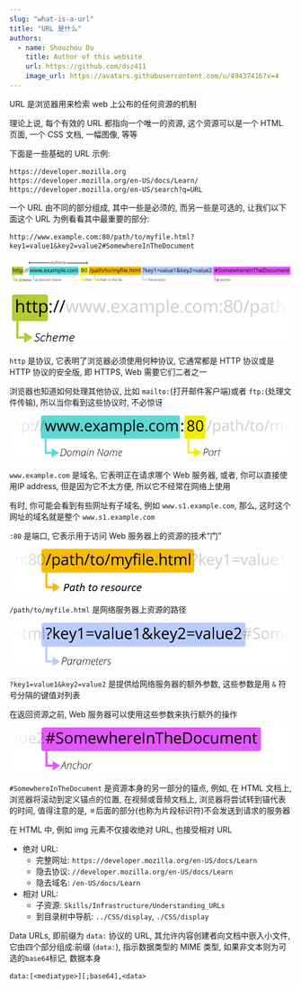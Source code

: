 ```yaml
---
slug: "what-is-a-url"
title: "URL 是什么"
authors:
  - name: Shouzhou Du
    title: Author of this website
    url: https://github.com/dsz411
    image_url: https://avatars.githubusercontent.com/u/49437416?v=4
---
```


URL 是浏览器用来检索 web 上公布的任何资源的机制

理论上说, 每个有效的 URL 都指向一个唯一的资源, 这个资源可以是一个 HTML 页面, 一个 CSS 文档, 一幅图像, 等等

下面是一些基础的 URL 示例:

```
https://developer.mozilla.org
https://developer.mozilla.org/en-US/docs/Learn/
https://developer.mozilla.org/en-US/search?q=URL
```

一个 URL 由不同的部分组成, 其中一些是必须的, 而另一些是可选的, 让我们以下面这个 URL 为例看看其中最重要的部分:

```
http://www.example.com:80/path/to/myfile.html?key1=value1&key2=value2#SomewhereInTheDocument
```

![./01.png](./01.png)

![07](./07.png)

`http` 是协议, 它表明了浏览器必须使用何种协议, 它通常都是 HTTP 协议或是 HTTP 协议的安全版, 即 HTTPS, Web 需要它们二者之一

浏览器也知道如何处理其他协议, 比如 `mailto:`(打开邮件客户端)或者 `ftp:`(处理文件传输), 所以当你看到这些协议时, 不必惊讶

![02](./02.png)

`www.example.com` 是域名, 它表明正在请求哪个 Web 服务器, 或者, 你可以直接使用IP address, 但是因为它不太方便, 所以它不经常在网络上使用

有时, 你可能会看到有些网址有子域名, 例如 `www.s1.example.com`, 那么, 这时这个网址的域名就是整个 `www.s1.example.com`

`:80` 是端口, 它表示用于访问 Web 服务器上的资源的技术“门”

![03](./03.png)

`/path/to/myfile.html` 是网络服务器上资源的路径

![04](./04.png)

`?key1=value1&key2=value2` 是提供给网络服务器的额外参数, 这些参数是用 `&` 符号分隔的键值对列表

在返回资源之前, Web 服务器可以使用这些参数来执行额外的操作

![05](./05.png)

`#SomewhereInTheDocument` 是资源本身的另一部分的锚点, 例如, 在 HTML 文档上, 浏览器将滚动到定义锚点的位置, 在视频或音频文档上, 浏览器将尝试转到锚代表的时间, 值得注意的是, `＃`后面的部分(也称为片段标识符)不会发送到请求的服务器

在 HTML 中, 例如 img 元素不仅接收绝对 URL, 也接受相对 URL

- 绝对 URL:
  - 完整网址: `https://developer.mozilla.org/en-US/docs/Learn`
  - 隐去协议: `//developer.mozilla.org/en-US/docs/Learn`
  - 隐去域名: `/en-US/docs/Learn`
- 相对 URL:
  - 子资源: `Skills/Infrastructure/Understanding_URLs`
  - 到目录树中导航: `../CSS/display`, `./CSS/display` 

Data URLs, 即前缀为 `data:` 协议的 URL, 其允许内容创建者向文档中嵌入小文件, 它由四个部分组成:前缀 (`data:`), 指示数据类型的 MIME 类型, 如果非文本则为可选的`base64`标记, 数据本身

```
data:[<mediatype>][;base64],<data>
```

